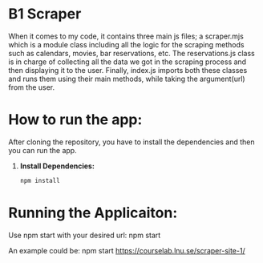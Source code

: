 # B1 Scraper
When it comes to my code, it contains three main js files; a scraper.mjs which is a module class including all the logic for the scraping methods such as calendars, movies, bar reservations, etc. The reservations.js class is in charge of collecting all the data we got in the scraping process and then displaying it to the user. Finally, index.js imports both these classes and runs them using their main methods, while taking the argument(url) from the user.

# How to run the app:
After cloning the repository, you have to install the dependencies and then you can run the app.
1. **Install Dependencies:**
   ```bash
   npm install


# Running the Applicaiton:
Use npm start with your desired url:
npm start <URL>

An example could be:
npm start https://courselab.lnu.se/scraper-site-1/
